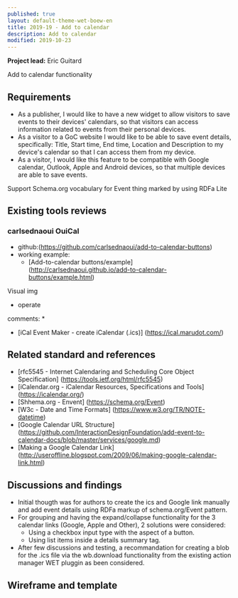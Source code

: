 ```yaml
---
published: true
layout: default-theme-wet-boew-en
title: 2019-19 - Add to calendar
description: Add to calendar
modified: 2019-10-23
---
```


**Project lead:** Eric Guitard

Add to calendar functionality

## Requirements

* As a publisher, I would like to have a new widget to allow visitors to save events to their devices' calendars, so that visitors can access information related to events from their personal devices.
* As a visitor to a GoC website I would like to be able to save event details, specifically: Title, Start time, End time, Location and Description to my device's calendar so that I can access them from my device.
* As a visitor, I would like this feature to be compatible with Google calendar, Outlook, Apple and Android devices, so that multiple devices are able to save events.

Support Schema.org vocabulary for Event thing marked by using RDFa Lite

## Existing tools reviews

### carlsednaoui OuiCal

* github:(https://github.com/carlsednaoui/add-to-calendar-buttons)
* working example: 
	* [Add-to-calendar buttons/example] (http://carlsednaoui.github.io/add-to-calendar-buttons/example.html)

Visual
img

* operate

comments:
* 	

* [iCal Event Maker - create iCalendar (.ics)] (https://ical.marudot.com/)



## Related standard and references

* [rfc5545 - Internet Calendaring and Scheduling Core Object Specification] (https://tools.ietf.org/html/rfc5545)
* [iCalendar.org - iCalendar Resources, Specifications and Tools] (https://icalendar.org/)
* [Shhema.org - Envent] (https://schema.org/Event)
* [W3c - Date and Time Formats] (https://www.w3.org/TR/NOTE-datetime)
* [Google Calendar URL Structure] (https://github.com/InteractionDesignFoundation/add-event-to-calendar-docs/blob/master/services/google.md)
* [Making a Google Calendar Link] (http://useroffline.blogspot.com/2009/06/making-google-calendar-link.html)

## Discussions and findings

* Initial thougth was for authors to create the ics and Google link manually and add event details using RDFa markup of schema.org/Event pattern.
* For grouping and having the expand/collapse functionality for the 3 calendar links (Google, Apple and Other), 2 solutions were considered:
	* Using a checkbox input type with the aspect of a button.
	* Using list items inside a details summary tag.
* After few discussions and testing, a recommandation for creating a blob for the .ics file via the wb.download functionality from the existing action manager WET pluggin as been considered. 

## Wireframe and template


